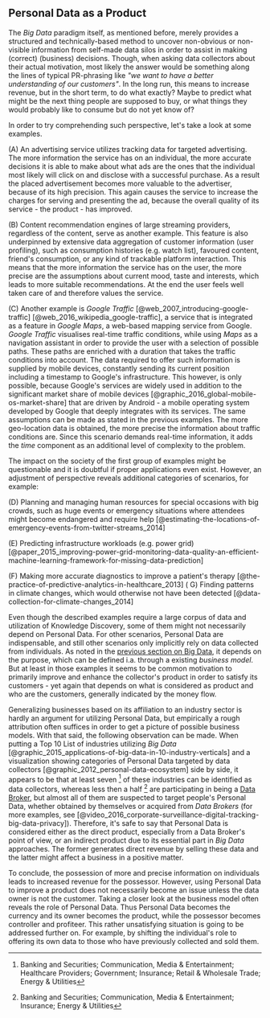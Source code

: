 ## Personal Data as a Product



The *Big Data* paradigm itself, as mentioned before, merely provides a structured and 
technically-based method to uncover non-obvious or non-visible information from self-made data silos 
in order to assist in making (correct) (business) decisions. Though, when asking data collectors 
about their actual motivation, most likely the answer would be something along the lines of typical 
PR-phrasing like *"we want to have a better understanding of our customers"*. In the long run, this 
means to increase revenue, but in the short term, to do what exactly? Maybe to predict what might be 
the next thing people are supposed to buy, or what things they would probably like to consume but do 
not yet know of?

In order to try comprehending such perspective, let's take a look at some examples.

(A) An advertising service utilizes tracking data for targeted advertising. The more information the 
service has on an individual, the more accurate decisions it is able to make about what ads are the 
ones that the individual most likely will click on and disclose with a successful purchase. As a 
result the placed advertisement becomes more valuable to the advertiser, because of its high 
precision. This again causes the service to increase the charges for serving and presenting the ad, 
because the overall quality of its service - the product - has improved.

(B) Content recommendation engines of large streaming providers, regardless of the content, serve as 
another example. This feature is also underpinned by extensive data aggregation of customer
information (user profiling), such as consumption histories (e.g. watch list), favoured content, 
friend's consumption, or any kind of trackable platform interaction. This means that the more 
information the service has on the user, the more precise are the assumptions about current mood, 
taste and interests, which leads to more suitable recommendations. At the end the user feels well 
taken care of and therefore values the service.

(C) Another example is *Google Traffic* [@web_2007_introducing-google-traffic] 
[@web_2016_wikipedia_google-traffic], a service that is integrated as a feature in *Google Maps*, 
a web-based mapping service from Google. *Google Traffic* visualises real-time traffic conditions, 
while using *Maps* as a navigation assistant in order to provide the user with a selection of 
possible paths. These paths are enriched with a duration that takes the traffic conditions into 
account. 
The data required to offer such information is supplied by mobile devices, constantly sending its 
current position including a timestamp to Google's infrastructure. This however, is only possible, 
because Google's services are widely used in addition to the significant market share of mobile 
devices [@graphic_2016_global-mobile-os-market-share] that are driven by Android - a mobile 
operating system developed by Google that deeply integrates with its services.
The same assumptions can be made as stated in the previous examples. The more geo-location data is 
obtained, the more precise the information about traffic conditions are. Since this scenario demands 
real-time information, it adds the *time* component as an additional level of complexity to the 
problem.

The impact on the society of the first group of examples might be questionable and it is doubtful if 
proper applications even exist.  However, an adjustment of perspective reveals additional categories 
of scenarios, for example:

(D) Planning and managing human resources for special occasions with big crowds, such as huge events 
or emergency situations where attendees might become endangered and require help 
[@estimating-the-locations-of-emergency-events-from-twitter-streams_2014]

(E) Predicting infrastructure workloads (e.g. power grid) 
[@paper_2015_improving-power-grid-monitoring-data-quality-an-efficient-machine-learning-framework-for-missing-data-prediction]

(F) Making more accurate diagnostics to improve a patient's therapy 
[@the-practice-of-predictive-analytics-in-healthcare_2013]
(
G) Finding patterns in climate changes, which would otherwise not have been detected 
[@data-collection-for-climate-changes_2014]

Even though the described examples require a large corpus of data and utilization of Knowledge 
Discovery, some of them might not necessarily depend on Personal Data. For other scenarios, Personal 
Data are indispensable, and still other scenarios only implicitly rely on data collected from 
individuals. As noted in the 
[previous section on Big Data](personal-data-in-the-context-of-the-big-data-movement), it depends on 
the purpose, which can be defined i.a. through a existing *business model*. But at least in those 
examples it seems to be common motivation to primarily improve and enhance the collector's product 
in order to satisfy its customers - yet again that depends on what is considered as product and who 
are the customers, generally indicated by the money flow.

Generalizing businesses based on its affiliation to an industry sector is hardly an argument for 
utilizing Personal Data, but empirically a rough attribution often suffices in order to get a 
picture of possible business models. With that said, the following observation can be made.
When putting a Top 10 List of industries utilizing *Big Data* 
[@graphic_2015_applications-of-big-data-in-10-industry-verticals] and a visualization showing 
categories of Personal Data targeted by data collectors [@graphic_2012_personal-data-ecosystem] 
side by side, it appears to be that at least seven [^industries-as-data-collectors] of these 
industries can be identified as data collectors, whereas less then a half 
[^industries-as-data-brokers] are participating in being a 
[Data Broker](#terminologies--data-broker), but almost all of them are suspected to target people's 
Personal Data, whether obtained by themselves or acquired from *Data Brokers* (for more examples, 
see [@video_2016_corporate-surveillance-digital-tracking-big-data-privacy]).
Therefore, it's safe to say that Personal Data is considered either as the direct product, 
especially from a Data Broker's point of view, or an indirect product due to its essential part in 
*Big Data* approaches. The former generates direct revenue by selling these data and the latter 
might affect a business in a positive matter.

To conclude, the possession of more and precise information on individuals leads to increased 
revenue for the possessor. However, using Personal Data to improve a product does not necessarily 
become an issue unless the data owner is not the customer. Taking a closer look at the business 
model often reveals the role of Personal Data. Thus Personal Data becomes the currency and its owner 
becomes the product, while the possessor becomes controller and profiteer. This rather unsatisfying 
situation is going to be addressed further on. For example, by shifting the individual's role to 
offering its own data to those who have previously collected and sold them.



[^industries-as-data-collectors]: Banking and Securities; Communication, Media & Entertainment; 
    Healthcare Providers; Government; Insurance; Retail & Wholesale Trade; Energy & Utilities

[^industries-as-data-brokers]: Banking and Securities; Communication, Media & Entertainment;
    Insurance; Energy & Utilities
